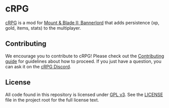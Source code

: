 # cRPG

[cRPG](https://c-rpg.eu) is a mod for [Mount & Blade II: Bannerlord](https://store.steampowered.com/app/261550/Mount__Blade_II_Bannerlord)
that adds persistence (xp, gold, items, stats) to the multiplayer.

## Contributing

We encourage you to contribute to cRPG! Please check out the [Contributing guide](https://github.com/namidaka/crpg/blob/master/CONTRIBUTING.md)
for guidelines about how to proceed.
If you just have a question, you can ask it on the [cRPG Discord](https://discord.gg/c-rpg).

## License

All code found in this repository is licensed under [GPL v3](https://opensource.org/licenses/GPL-3.0). See the
[LICENSE](https://github.com/verdie-g/crpg/blob/master/LICENSE) file in the project root for the full license text.
